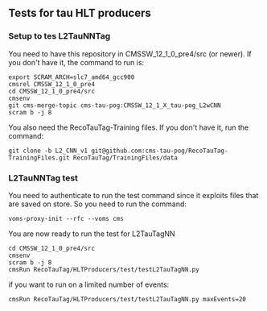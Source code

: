 ## Tests for tau HLT producers

### Setup to tes L2TauNNTag
You need to have this repository in CMSSW_12_1_0_pre4/src (or newer). If you don't have it, the command to run is:
```
export SCRAM_ARCH=slc7_amd64_gcc900
cmsrel CMSSW_12_1_0_pre4
cd CMSSW_12_1_0_pre4/src
cmsenv
git cms-merge-topic cms-tau-pog:CMSSW_12_1_X_tau-pog_L2wCNN
scram b -j 8
```

You also need the RecoTauTag-Training files. If you don't have it, run the command:
```
git clone -b L2_CNN_v1 git@github.com:cms-tau-pog/RecoTauTag-TrainingFiles.git RecoTauTag/TrainingFiles/data
```

### L2TauNNTag test
You need to authenticate to run the test command since it exploits files that are saved on store. So you need to run the command:
```
voms-proxy-init --rfc --voms cms
```

You are now ready to run the test for L2TauTagNN
```
cd CMSSW_12_1_0_pre4/src
cmsenv
scram b -j 8
cmsRun RecoTauTag/HLTProducers/test/testL2TauTagNN.py
```

if you want to run on a limited number of events:
```
cmsRun RecoTauTag/HLTProducers/test/testL2TauTagNN.py maxEvents=20
```
